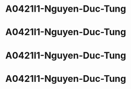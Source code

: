 # A0421I1-Nguyen-Duc-Tung
# A0421I1-Nguyen-Duc-Tung
# A0421I1-Nguyen-Duc-Tung
# A0421I1-Nguyen-Duc-Tung
